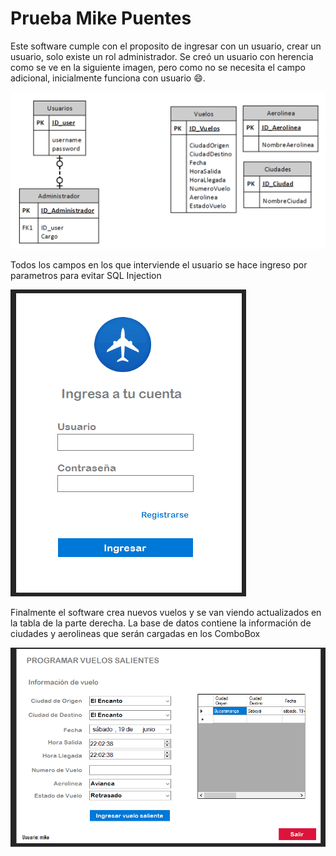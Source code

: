 # Prueba Mike Puentes

Este software cumple con el proposito de ingresar con un usuario, crear un usuario, solo existe un rol administrador.
Se creó un usuario con herencia como se ve en la siguiente imagen, pero como no se necesita el campo adicional, inicialmente funciona con usuario :smile:.

![ER_Diagram](https://github.com/mikesneider/TestCarvajal/blob/main/Info/ER_DB.PNG)

Todos los campos en los que interviende el usuario se hace ingreso por parametros para evitar SQL Injection

![login](https://github.com/mikesneider/TestCarvajal/blob/main/Info/login.gif)

Finalmente el software crea nuevos vuelos y se van viendo actualizados en la tabla de la parte derecha.
La base de datos contiene la información de ciudades y aerolineas que serán cargadas en los ComboBox

![soft](https://github.com/mikesneider/TestCarvajal/blob/main/Info/App.gif)
